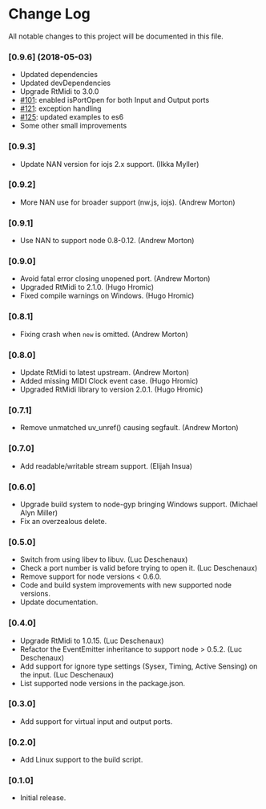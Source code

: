 # Change Log
All notable changes to this project will be documented in this file.

### [0.9.6] (2018-05-03)
* Updated dependencies
* Updated devDependencies
* Upgrade RtMidi to 3.0.0
* [#101](https://github.com/justinlatimer/node-midi/pull/101): enabled isPortOpen for both Input and Output ports
* [#121](https://github.com/justinlatimer/node-midi/pull/121): exception handling
* [#125](https://github.com/justinlatimer/node-midi/pull/125): updated examples to es6
* Some other small improvements

### [0.9.3]
* Update NAN version for iojs 2.x support. (Ilkka Myller)

### [0.9.2]
* More NAN use for broader support (nw.js, iojs). (Andrew Morton)

### [0.9.1]
* Use NAN to support node 0.8-0.12. (Andrew Morton)

### [0.9.0]
* Avoid fatal error closing unopened port. (Andrew Morton)
* Upgraded RtMidi to 2.1.0. (Hugo Hromic)
* Fixed compile warnings on Windows. (Hugo Hromic)

### [0.8.1]
* Fixing crash when `new` is omitted. (Andrew Morton)

### [0.8.0]
* Update RtMidi to latest upstream. (Andrew Morton)
* Added missing MIDI Clock event case. (Hugo Hromic)
* Upgraded RtMidi library to version 2.0.1. (Hugo Hromic)

### [0.7.1]
* Remove unmatched uv_unref() causing segfault. (Andrew Morton)

### [0.7.0]
* Add readable/writable stream support. (Elijah Insua)

### [0.6.0]
* Upgrade build system to node-gyp bringing Windows support. (Michael Alyn Miller)
* Fix an overzealous delete.

### [0.5.0]
* Switch from using libev to libuv. (Luc Deschenaux)
* Check a port number is valid before trying to open it. (Luc Deschenaux)
* Remove support for node versions < 0.6.0.
* Code and build system improvements with new supported node versions.
* Update documentation.

### [0.4.0]
* Upgrade RtMidi to 1.0.15. (Luc Deschenaux)
* Refactor the EventEmitter inheritance to support node > 0.5.2. (Luc Deschenaux)
* Add support for ignore type settings (Sysex, Timing, Active Sensing) on the input. (Luc Deschenaux)
* List supported node versions in the package.json.

### [0.3.0]
* Add support for virtual input and output ports.

### [0.2.0]
* Add Linux support to the build script.

### [0.1.0]
* Initial release.